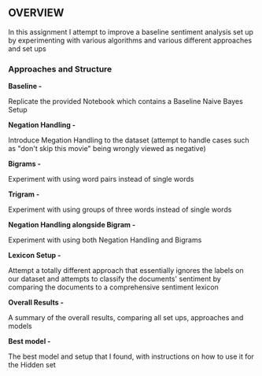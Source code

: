## OVERVIEW

In this assignment I attempt to improve a baseline sentiment analysis set up by experimenting with various algorithms and various different approaches and set ups

### Approaches and Structure

**Baseline -**

Replicate the provided Notebook which contains a Baseline Naive Bayes Setup

**Negation Handling -**

Introduce Megation Handling to the dataset (attempt to handle cases such as "don't skip this movie" being wrongly viewed as negative)

**Bigrams -**

Experiment with using word pairs instead of single words

**Trigram -**

Experiment with using groups of three words instead of single words

**Negation Handling alongside Bigram -**

Experiment with using both Negation Handling and Bigrams

**Lexicon Setup -**

Attempt a totally different approach that essentially ignores the labels on our dataset and attempts to classify the documents' sentiment by comparing the documents to a comprehensive sentiment lexicon

**Overall Results -**

A summary of the overall results, comparing all set ups, approaches and models

**Best model -**

The best model and setup that I found, with instructions on how to use it for the Hidden set